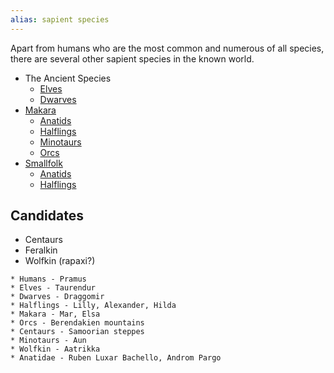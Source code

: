 ```yaml
---
alias: sapient species
---
```

   
Apart from humans who are the most common and numerous of all species, there are several other sapient species in the known world.   
   
* The Ancient Species   
	* [Elves](../Character%20Options/Sapient%20Species/Elves.md)   
	* [Dwarves](../Character%20Options/Sapient%20Species/Dwarves.md)   
* [Makara](../Character%20Options/Sapient%20Species/Makara.md)   
	* [Anatids](../Character%20Options/Sapient%20Species/Anatids.md)   
	* [Halflings](../Character%20Options/Sapient%20Species/Halflings.md)   
	* [Minotaurs](../Character%20Options/Sapient%20Species/Minotaurs.md)   
	* [Orcs](../Character%20Options/Sapient%20Species/Orcs.md)   
 * [Smallfolk](../Character%20Options/Sapient%20Species/Smallfolk.md)   
	 * [Anatids](../Character%20Options/Sapient%20Species/Anatids.md)   
	 * [Halflings](../Character%20Options/Sapient%20Species/Halflings.md)   
   
   
## Candidates   
   
* Centaurs   
* Feralkin   
* Wolfkin (rapaxi?)   
   
   
   
   
   
   
   
```
* Humans - Pramus
* Elves - Taurendur
* Dwarves - Draggomir
* Halflings - Lilly, Alexander, Hilda
* Makara - Mar, Elsa
* Orcs - Berendakien mountains
* Centaurs - Samoorian steppes
* Minotaurs - Aun
* Wolfkin - Aatrikka
* Anatidae - Ruben Luxar Bachello, Androm Pargo
```
